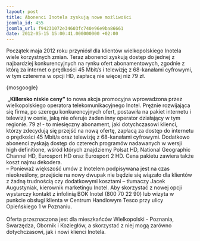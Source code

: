 ```yaml
---
layout: post
title: Abonenci Inotela zyskują nowe możliwości
joomla_id: 455
joomla_url: f94231072e34603fc740e96e9ba86661
date: 2012-05-15 15:00:41.000000000 +02:00
---
```

Początek maja 2012 roku przyni&oacute;sł dla klient&oacute;w wielkopolskiego Inotela wiele korzystnych zmian. Teraz abonenci zyskują dostęp do jednej z najbardziej konkurencyjnych na rynku ofert abonamentowych, zgodnie z kt&oacute;rą za internet o prędkości 45 Mbit/s i telewizję z 68-kanałami cyfrowymi, w tym czterema w opcji HD, zapłacą nie więcej niż 79 zł.<p>{mosgoogle}</p><p><strong>&nbsp;&bdquo;Killersko niskie ceny&rdquo;</strong> to nowa akcja promocyjna wprowadzona przez wielkopolskiego operatora telekomunikacyjnego Inotel. Prężnie rozwijająca się firma, po szeregu konkurencyjnych ofert, postawiła na pakiet internetu i telewizji w cenie, jaką nie oferuje żaden inny operator działający w tym regionie. 79 zł - to miesięczny abonament, jaki dotychczasowi klienci, kt&oacute;rzy zdecydują się przejść na nową ofertę, zapłacą za dostęp do internetu o prędkości 45 Mbit/s oraz telewizję z 68-kanałami cyfrowymi. Dodatkowo abonenci zyskają dostęp do czterech program&oacute;w nadawanych w wersji high definitione, wśr&oacute;d kt&oacute;rych znajdziemy Polsat HD, National Geographic Channel HD, Eurosport HD oraz Eurosport 2 HD. Cena pakietu zawiera także koszt najmu dekodera.<br />&ndash; Ponieważ większość um&oacute;w z Inotelem podpisywana jest na czas nieokreślony, przejście na nowy dwupak nie będzie się wiązało dla klient&oacute;w z żadną trudnością czy dodatkowymi kosztami &ndash; tłumaczy Jacek Augustyniak, kierownik marketingu Inotel. Aby skorzystać z nowej opcji wystarczy kontakt z infolinią BOK Inotel (800 70 22 90) lub wizyta w punkcie obsługi klienta w Centrum Handlowym Tesco przy ulicy Opieńskiego 1 w Poznaniu.<br /><br />Oferta przeznaczona jest dla mieszkańc&oacute;w Wielkopolski - Poznania, Swarzędza, Obornik i Koziegł&oacute;w, a skorzystać z niej mogą zar&oacute;wno dotychczasowi, jak i nowi klienci Inotela.</p>
